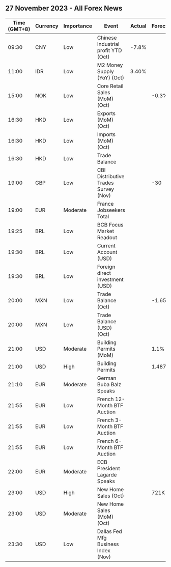 ## 27 November 2023 - All Forex News

| Time (GMT+8) | Currency | Importance | Event | Actual | Forecast | Previous |
|------|----------|------------|-------|--------|----------|----------|
| 09:30 | CNY | Low | Chinese Industrial profit YTD (Oct) | -7.8% |  | -9.0% |
| 11:00 | IDR | Low | M2 Money Supply (YoY) (Oct) | 3.40% |  | 6.00% |
| 15:00 | NOK | Low | Core Retail Sales (MoM) (Oct) |  | -0.3% | -0.3% |
| 16:30 | HKD | Low | Exports (MoM) (Oct) |  |  | -5.3% |
| 16:30 | HKD | Low | Imports (MoM) (Oct) |  |  | -0.4% |
| 16:30 | HKD | Low | Trade Balance |  |  | -64.6B |
| 19:00 | GBP | Low | CBI Distributive Trades Survey (Nov) |  | -30 | -36 |
| 19:00 | EUR | Moderate | France Jobseekers Total |  |  | 2,812.2K |
| 19:25 | BRL | Low | BCB Focus Market Readout |  |  |  |
| 19:30 | BRL | Low | Current Account (USD) |  |  | -1.38B |
| 19:30 | BRL | Low | Foreign direct investment (USD) |  |  | 3.75B |
| 20:00 | MXN | Low | Trade Balance (Oct) |  | -1.650B | -1.481B |
| 20:00 | MXN | Low | Trade Balance (USD) (Oct) |  |  | -0.822B |
| 21:00 | USD | Moderate | Building Permits (MoM) |  | 1.1% | -4.5% |
| 21:00 | USD | High | Building Permits |  | 1.487M | 1.471M |
| 21:10 | EUR | Moderate | German Buba Balz Speaks |  |  |  |
| 21:55 | EUR | Low | French 12-Month BTF Auction |  |  | 3.650% |
| 21:55 | EUR | Low | French 3-Month BTF Auction |  |  | 3.791% |
| 21:55 | EUR | Low | French 6-Month BTF Auction |  |  | 3.788% |
| 22:00 | EUR | Moderate | ECB President Lagarde Speaks |  |  |  |
| 23:00 | USD | High | New Home Sales (Oct) |  | 721K | 759K |
| 23:00 | USD | Moderate | New Home Sales (MoM) (Oct) |  |  | 12.3% |
| 23:30 | USD | Low | Dallas Fed Mfg Business Index (Nov) |  |  | -19.2 |
